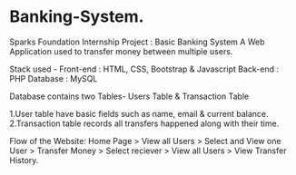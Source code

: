 # Banking-System.
Sparks Foundation Internship Project : Basic Banking System
A Web Application used to transfer money between multiple users.

Stack used - Front-end : HTML, CSS, Bootstrap & Javascript Back-end : PHP Database : MySQL

Database contains two Tables- Users Table & Transaction Table

  1.User table have basic fields such as name, email & current balance.
  2.Transaction table records all transfers happened along with their time.
   
Flow of the Website: Home Page > View all Users > Select and View one User > Transfer Money > Select reciever > View all Users > View Transfer History.
